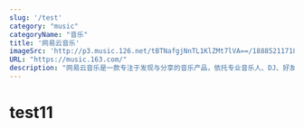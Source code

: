 ```yaml
---
slug: '/test'
category: "music"
categoryName: "音乐"
title: '网易云音乐'
imageSrc: 'http://p3.music.126.net/tBTNafgjNnTL1KlZMt7lVA==/18885211718935735.jpg'
URL: "https://music.163.com/"
description: "网易云音乐是一款专注于发现与分享的音乐产品，依托专业音乐人、DJ、好友推荐及社交功能，为用户打造全新的音乐生活。"
---
```


# test11
